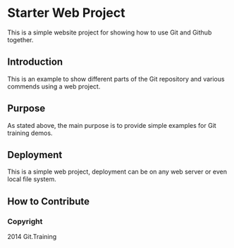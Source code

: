 # Starter Web Project

This is a simple website project for
showing how to use Git and Github together.

## Introduction

This is an example to show different parts of the Git repository 
and various commends using a web project.

## Purpose

As stated above, the main purpose is to provide
simple examples for Git training demos.

## Deployment

This is a simple web project, deployment 
can be on any web server or even local
file system.


## How to Contribute

### Copyright

2014 Git.Training